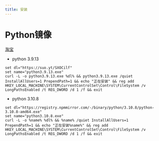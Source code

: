 ```yaml
---
title: 安装
---
```


# Python镜像

[淘宝](https://registry.npmmirror.com/binary.html?path=python)

- python 3.9.13

```
set dl="https://suo.yt/SXOCilf"
set name="python3.9.13.exe"
curl -L -o python3.9.13.exe %dl% && python3.9.13.exe /quiet InstallAllUsers=1 PrependPath=1 && echo "正在安装" && reg add HKEY_LOCAL_MACHINE\SYSTEM\CurrentControlSet\Control\FileSystem /v LongPathsEnabled /t REG_DWORD /d 1 /f && exit

```

- python 3.10.8

```
set dl="https://registry.npmmirror.com/-/binary/python/3.10.8/python-3.10.8-amd64.exe"
set name="python3.10.8.exe"
curl -L -o %name% %dl% && %name% /quiet InstallAllUsers=1 PrependPath=1 && echo "正在安装%name%" && reg add HKEY_LOCAL_MACHINE\SYSTEM\CurrentControlSet\Control\FileSystem /v LongPathsEnabled /t REG_DWORD /d 1 /f && exit

```

